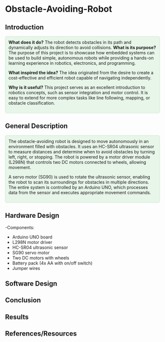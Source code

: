 # Obstacle-Avoiding-Robot

## Introduction
<div style="background-color: #e8f5e9; padding: 10px; border: 1px solid #c8e6c9; border-radius: 5px;"> <b>What does it do?</b> The robot detects obstacles in its path and dynamically adjusts its direction to avoid collisions.
<b>What is its purpose?</b>
The purpose of this project is to showcase how embedded systems can be used to build simple, autonomous robots while providing a hands-on learning experience in robotics, electronics, and programming.

<b>What inspired the idea?</b>
The idea originated from the desire to create a cost-effective and efficient robot capable of navigating independently.

<b>Why is it useful?</b>
This project serves as an excellent introduction to robotics concepts, such as sensor integration and motor control. It is easy to extend for more complex tasks like line following, mapping, or obstacle classification.

</div>

## General Description
<div style="background-color: #e8f5e9; padding: 10px; border: 1px solid #c8e6c9; border-radius: 5px;"> The obstacle-avoiding robot is designed to move autonomously in an environment filled with obstacles. It uses an HC-SR04 ultrasonic sensor to measure distances and determine when to avoid obstacles by turning left, right, or stopping.
The robot is powered by a motor driver module (L298N) that controls two DC motors connected to wheels, allowing movement.

A servo motor (SG90) is used to rotate the ultrasonic sensor, enabling the robot to scan its surroundings for obstacles in multiple directions. The entire system is controlled by an Arduino UNO, which processes data from the sensor and executes appropriate movement commands.

</div>

## Hardware Design
-Components: 
  - Arduino UNO board 
  - L298N motor driver 
  - HC-SR04 ultrasonic sensor 
  - SG90 servo motor 
  - Two DC motors with wheels 
  - Battery pack (4x AA with on/off switch) 
  - Jumper wires

## Software Design

## Conclusion

## Results

## References/Resources
